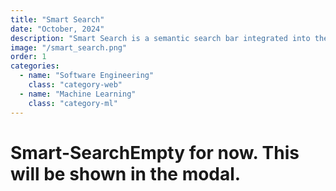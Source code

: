 ```yaml
---
title: "Smart Search"
date: "October, 2024"
description: "Smart Search is a semantic search bar integrated into the Canvas Discussion panel."
image: "/smart_search.png"
order: 1
categories:
  - name: "Software Engineering"
    class: "category-web"
  - name: "Machine Learning"
    class: "category-ml"
---
```


# Smart-SearchEmpty for now. This will be shown in the modal.
